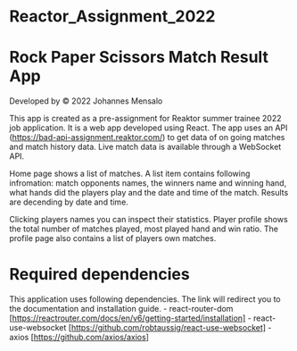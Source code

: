 # Reactor_Assignment_2022
# Rock Paper Scissors Match Result App

Developed by © 2022 Johannes Mensalo

This app is created as a pre-assignment for Reaktor summer trainee 2022 job application. 
It is a web app developed using React. 
The app uses an API (https://bad-api-assignment.reaktor.com/) to get data of on going
matches and match history data. Live match data is available through a WebSocket API.

Home page shows a list of matches. A list item contains following infromation: match opponents
names, the winners name and winning hand, what hands did the players play and the date and time of 
the match. Results are decending by date and time.

Clicking players names you can inspect their statistics. Player profile shows the total 
number of matches played, most played hand and win ratio. The profile page also contains 
a list of players own matches.

# Required dependencies
This application uses following dependencies. The link will redirect you to the documentation and installation guide. - react-router-dom [https://reactrouter.com/docs/en/v6/getting-started/installation] - react-use-websocket [https://github.com/robtaussig/react-use-websocket] - axios [https://github.com/axios/axios]
